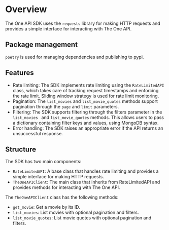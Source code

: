 # Overview

The One API SDK uses the `requests` library for making HTTP requests and provides a simple interface for 
interacting with The One API.

## Package management
`poetry` is used for managing dependencies and publishing to pypi.

## Features
- Rate limiting: The SDK implements rate limiting using the `RateLimitedAPI` class, 
which takes care of tracking request timestamps and enforcing the rate limit. Sliding window
strategy is used for rate limit monitoring.
- Pagination: The `list_movies` and `list_movie_quotes` methods support pagination through the `page`
and `limit` parameters.
- Filtering: The SDK supports filtering through the filters parameter in the `list_movies `
and `list_movie_quotes` methods. This allows users to pass a dictionary containing filter keys and
values, using MongoDB syntax.
- Error handling: The SDK raises an appropriate error if the API returns an unsuccessful response.

## Structure
The SDK has two main components:

- `RateLimitedAPI`: A base class that handles rate limiting and provides a simple interface for 
making HTTP requests.
- `TheOneAPIClient`: The main class that inherits from RateLimitedAPI and provides methods for 
interacting with The One API. 

The `TheOneAPIClient` class has the following methods:

- `get_movie`: Get a movie by its ID.
- `list_movies`: List movies with optional pagination and filters.
- `list_movie_quotes`: List movie quotes with optional pagination and filters.
